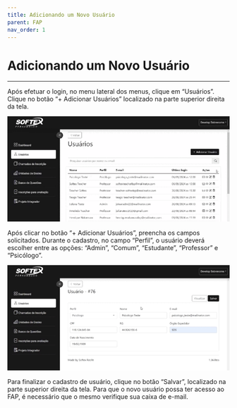 ```yaml
---
title: Adicionando um Novo Usuário
parent: FAP
nav_order: 1
---
```


# Adicionando um Novo Usuário

---

Após efetuar o login, no menu lateral dos menus, clique em “Usuários”. Clique no botão “+ Adicionar Usuários” localizado na parte superior direita da tela.

![Adicionando novo usuário](/assets/gifs/addnovousuario1.gif)

Após clicar no botão “+ Adicionar Usuários”, preencha os campos solicitados. Durante o cadastro, no campo “Perfil”, o usuário deverá escolher entre as opções: “Admin”, “Comum”, “Estudante”, “Professor” e “Psicólogo”. 

![Adicionando novo usuário](/assets/gifs/addnovousuario2.gif)

Para finalizar o cadastro de usuário, clique no botão “Salvar”, localizado na parte superior direita da tela. Para que o novo usuário possa ter acesso ao FAP, é necessário que o mesmo verifique sua caixa de e-mail.